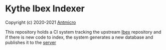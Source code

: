 # Kythe Ibex Indexer

Copyright (c) 2020-2021 [Antmicro](https://www.antmicro.com)

This repository holds a CI system tracking the upstream [Ibex](https://github.com/lowRISC/ibex) repository and if there is new code to index, the system generates a new database and publishes it to the [server](https://antmicro.github.io/verible-ibex-indexer/)
